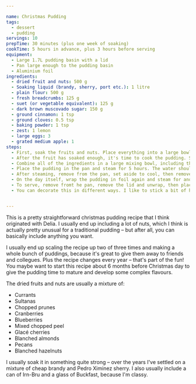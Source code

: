 ```yaml
---

name: Christmas Pudding
tags:
  - dessert
  - pudding
servings: 10
prepTime: 30 minutes (plus one week of soaking)
cookTime: 5 hours in advance, plus 3 hours before serving
equipment:
  - Large 1.7L pudding basin with a lid
  - Pan large enough to the pudding basin
  - Aluminium foil
ingredients:
  - dried fruit and nuts: 500 g
  - Soaking liquid (brandy, sherry, port etc.): 1 litre
  - plain flour: 500 g
  - fresh breadcrumbs: 125 g
  - suet (or vegetable equivalent): 125 g
  - dark brown muscovado sugar: 150 g
  - ground cinnamon: 1 tsp
  - ground cloves: 0.5 tsp
  - baking powder: 1 tsp
  - zest: 1 lemon
  - large eggs: 3
  - grated medium apple: 1
steps:
  - First, soak the fruits and nuts. Place everything into a large bowl, cover with the liquid, and stir thoroughly. Cover and leave in a dark, cool place for about a week, topping up with liquid if needed.
  - After the fruit has soaked enough, it's time to cook the pudding. Start a pot of water boiling, large enough to hold the pudding basin you're using, and make sure the basin is throughly greased with a bit of butter.
  - Combine all of the ingredients in a large mixing bowl, including the steeped fruit – making sure you get all of the liquid. Mix thoroughly, then press the mixture down into the prepared pudding basin. Wrap the top with a greased sheet of foil, then place the lid tighly on top.
  - Place the pudding in the pan and steam for 5 hours. The water should be about halfway up the side of the basin; make sure to check it frequently to avoid it boiling dry (I once ruined a pudding by not doing this, so be careful!).
  - After steaming, remove from the pan, set aside to cool, then remove the foil and store the basin out of the way until Christmas.
  - On the day itself, wrap the pudding in foil again and steam for another three hours.
  - To serve, remove fromt he pan, remove the lid and unwrap, then place a plate on top, turn the basin upside down and give it a little squeeze.
  - You can decorate this in different ways. I like to stick a bit of holly on top, or you can gently caramelise some half-slices of orange and arrange artfully around the base.


---
```


This is a pretty straightforward christmas pudding recipe that I think originated with Delia. I usually end up including a lot of nuts, which I think is actually pretty unusual for a traditional pudding – but after all, you can basically include anything you want.

I usually end up scaling the recipe up two of three times and making a whole bunch of puddings, because it's great to give them away to friends and collegues. Plus the recipe changes every year – that's part of the fun! You maybe want to start this recipe about 6 months before Christmas day to give the pudding time to mature and develop some complex flavours.

The dried fruits and nuts are usually a mixture of:

- Currants
- Sultanas
- Chopped prunes
- Cranberries
- Blueberries
- Mixed chopped peel
- Glacé cherries
- Blanched almonds
- Pecans
- Blanched hazelnuts

I usually soak it in something quite strong – over the years I've settled on a mixture of cheap brandy and Pedro Ximinez sherry. I also usually include a can of Irn-Bru and a glass of Buckfast, because I'm classy.
